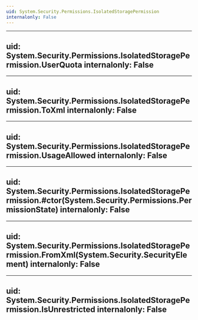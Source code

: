 ```yaml
---
uid: System.Security.Permissions.IsolatedStoragePermission
internalonly: False
---
```


---
uid: System.Security.Permissions.IsolatedStoragePermission.UserQuota
internalonly: False
---

---
uid: System.Security.Permissions.IsolatedStoragePermission.ToXml
internalonly: False
---

---
uid: System.Security.Permissions.IsolatedStoragePermission.UsageAllowed
internalonly: False
---

---
uid: System.Security.Permissions.IsolatedStoragePermission.#ctor(System.Security.Permissions.PermissionState)
internalonly: False
---

---
uid: System.Security.Permissions.IsolatedStoragePermission.FromXml(System.Security.SecurityElement)
internalonly: False
---

---
uid: System.Security.Permissions.IsolatedStoragePermission.IsUnrestricted
internalonly: False
---
